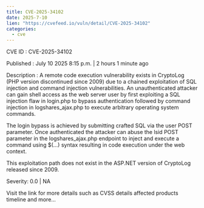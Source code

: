 ```yaml
--- 
title: CVE-2025-34102
date: 2025-7-10
lien: "https://cvefeed.io/vuln/detail/CVE-2025-34102"
categories:
  - cve
---
```


CVE ID : CVE-2025-34102

Published :  July 10
2025
8:15 p.m. | 2 hours
1 minute ago

Description : A remote code execution vulnerability exists in CryptoLog (PHP version
discontinued since 2009) due to a chained exploitation of SQL injection and command injection vulnerabilities. An unauthenticated attacker can gain shell access as the web server user by first exploiting a SQL injection flaw in login.php to bypass authentication
followed by command injection in logshares_ajax.php to execute arbitrary operating system commands.


The login bypass is achieved by submitting crafted SQL via the user POST parameter. Once authenticated
the attacker can abuse the lsid POST parameter in the logshares_ajax.php endpoint to inject and execute a command using $(...) syntax
resulting in code execution under the web context.


This exploitation path does not exist in the ASP.NET version of CryptoLog released since 2009.

Severity: 0.0 | NA

Visit the link for more details
such as CVSS details
affected products
timeline
and more...
